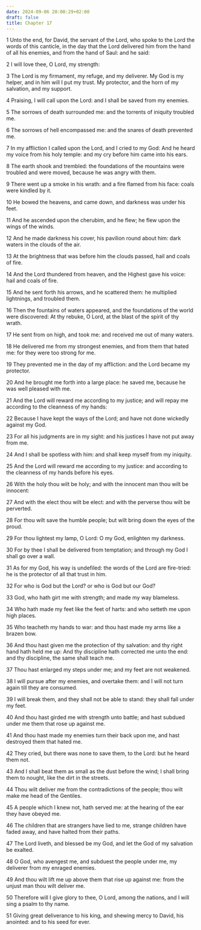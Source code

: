 ```yaml
---
date: 2024-09-06 20:00:29+02:00
draft: false
title: Chapter 17
---
```




1 Unto the end, for David, the servant of the Lord, who spoke to the Lord the words of this canticle, in the day that the Lord delivered him from the hand of all his enemies, and from the hand of Saul: and he said:

2 I will love thee, O Lord, my strength:

3 The Lord is my firmament, my refuge, and my deliverer. My God is my helper, and in him will I put my trust. My protector, and the horn of my salvation, and my support.

4 Praising, I will call upon the Lord: and I shall be saved from my enemies.

5 The sorrows of death surrounded me: and the torrents of iniquity troubled me.

6 The sorrows of hell encompassed me: and the snares of death prevented me.

7 In my affliction I called upon the Lord, and I cried to my God: And he heard my voice from his holy temple: and my cry before him came into his ears.

8 The earth shook and trembled: the foundations of the mountains were troubled and were moved, because he was angry with them.

9 There went up a smoke in his wrath: and a fire flamed from his face: coals were kindled by it.

10 He bowed the heavens, and came down, and darkness was under his feet.

11 And he ascended upon the cherubim, and he flew; he flew upon the wings of the winds.

12 And he made darkness his cover, his pavilion round about him: dark waters in the clouds of the air.

13 At the brightness that was before him the clouds passed, hail and coals of fire.

14 And the Lord thundered from heaven, and the Highest gave his voice: hail and coals of fire.

15 And he sent forth his arrows, and he scattered them: he multiplied lightnings, and troubled them.

16 Then the fountains of waters appeared, and the foundations of the world were discovered: At thy rebuke, O Lord, at the blast of the spirit of thy wrath.

17 He sent from on high, and took me: and received me out of many waters.

18 He delivered me from my strongest enemies, and from them that hated me: for they were too strong for me.

19 They prevented me in the day of my affliction: and the Lord became my protector.

20 And he brought me forth into a large place: he saved me, because he was well pleased with me.

21 And the Lord will reward me according to my justice; and will repay me according to the cleanness of my hands:

22 Because I have kept the ways of the Lord; and have not done wickedly against my God.

23 For all his judgments are in my sight: and his justices I have not put away from me.

24 And I shall be spotless with him: and shall keep myself from my iniquity.

25 And the Lord will reward me according to my justice: and according to the cleanness of my hands before his eyes.

26 With the holy thou wilt be holy; and with the innocent man thou wilt be innocent:

27 And with the elect thou wilt be elect: and with the perverse thou wilt be perverted.

28 For thou wilt save the humble people; but wilt bring down the eyes of the proud.

29 For thou lightest my lamp, O Lord: O my God, enlighten my darkness.

30 For by thee I shall be delivered from temptation; and through my God I shall go over a wall.

31 As for my God, his way is undefiled: the words of the Lord are fire-tried: he is the protector of all that trust in him.

32 For who is God but the Lord? or who is God but our God?

33 God, who hath girt me with strength; and made my way blameless.

34 Who hath made my feet like the feet of harts: and who setteth me upon high places.

35 Who teacheth my hands to war: and thou hast made my arms like a brazen bow.

36 And thou hast given me the protection of thy salvation: and thy right hand hath held me up: And thy discipline hath corrected me unto the end: and thy discipline, the same shall teach me.

37 Thou hast enlarged my steps under me; and my feet are not weakened.

38 I will pursue after my enemies, and overtake them: and I will not turn again till they are consumed.

39 I will break them, and they shall not be able to stand: they shall fall under my feet.

40 And thou hast girded me with strength unto battle; and hast subdued under me them that rose up against me.

41 And thou hast made my enemies turn their back upon me, and hast destroyed them that hated me.

42 They cried, but there was none to save them, to the Lord: but he heard them not.

43 And I shall beat them as small as the dust before the wind; I shall bring them to nought, like the dirt in the streets.

44 Thou wilt deliver me from the contradictions of the people; thou wilt make me head of the Gentiles.

45 A people which I knew not, hath served me: at the hearing of the ear they have obeyed me.

46 The children that are strangers have lied to me, strange children have faded away, and have halted from their paths.

47 The Lord liveth, and blessed be my God, and let the God of my salvation be exalted.

48 O God, who avengest me, and subduest the people under me, my deliverer from my enraged enemies.

49 And thou wilt lift me up above them that rise up against me: from the unjust man thou wilt deliver me.

50 Therefore will I give glory to thee, O Lord, among the nations, and I will sing a psalm to thy name.

51 Giving great deliverance to his king, and shewing mercy to David, his anointed: and to his seed for ever.


